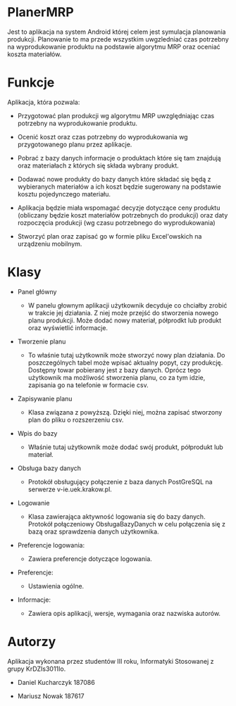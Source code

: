 # PlanerMRP
Jest to aplikacja na system Android której celem jest symulacja planowania produkcji.
Planowanie to ma przede wszystkim uwgzledniać czas potrzebny na wyprodukowanie produktu na podstawie algorytmu MRP 
oraz oceniać koszta materiałów.

# Funkcje
Aplikacja, która pozwala:

- Przygotować plan produkcji wg algorytmu MRP uwzględniając czas potrzebny na wyprodukowanie produktu.

- Ocenić koszt oraz czas potrzebny do wyprodukowania wg przygotowanego planu przez aplikacje.

- Pobrać z bazy danych informacje o produktach które się tam znajdują oraz materiałach z których się składa wybrany produkt.

- Dodawać nowe produkty do bazy danych które składać się będą z wybieranych materiałów a ich koszt będzie sugerowany na podstawie kosztu pojedynczego materiału.

- Aplikacja będzie miała wspomagać decyzje dotyczące ceny produktu (obliczany będzie koszt materiałów potrzebnych do produkcji) oraz daty rozpoczęcia produkcji (wg czasu potrzebnego do wyprodukowania)

- Stworzyć plan oraz zapisać go w formie pliku Excel'owskich na urządzeniu mobilnym.

# Klasy

+ Panel główny
   - W panelu głownym aplikacji użytkownik decyduje co chciałby zrobić w trakcie jej działania. Z niej może przejść do stworzenia nowego planu produkcji. Może dodać nowy materiał, półprodkt lub produkt oraz wyświetlić informacje.

+ Tworzenie planu
   - To właśnie tutaj użytkownik może stworzyć nowy plan działania. Do poszczególnych tabel może wpisać aktualny popyt, czy produkcję. Dostępny towar pobierany jest z bazy danych. Oprócz tego użytkownik ma możliwość stworzenia planu, co za tym idzie, zapisania go na telefonie w formacie csv.

+ Zapisywanie planu
   - Klasa związana z powyższą. Dzięki niej, można zapisać stworzony plan do pliku o rozszerzeniu csv.

+ Wpis do bazy
   - Właśnie tutaj użytkownik może dodać swój produkt, półprodukt lub materiał.

+ Obsługa bazy danych
   - Protokół obsługujący połączenie z baza danych PostGreSQL na serwerze v-ie.uek.krakow.pl.

+ Logowanie
   - Klasa zawierająca aktywność logowania się do bazy danych. Protokół połączeniowy ObsługaBazyDanych w celu połączenia się z bazą oraz sprawdzenia danych użytkownika.

+ Preferencje logowania:
   - Zawiera preferencje dotyczące logowania.

+ Preferencje:
   - Ustawienia ogólne.

+ Informacje:
   - Zawiera opis aplikacji, wersje, wymagania oraz nazwiska autorów.

# Autorzy 
Aplikacja wykonana przez studentów III roku, Informatyki Stosowanej z grupy KrDZIs3011Io.

- Daniel Kucharczyk 187086

- Mariusz Nowak 187617

